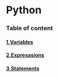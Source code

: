 # Python
 
 ### Table of content
 #### [1.Variables](https://github.com/vineethraik/pythondiary/tree/main/src/variables-expressions-statements#1variables)
 #### [2.Expresasions](https://github.com/vineethraik/pythondiary/tree/main/src/variables-expressions-statements#4expressions)
 #### [3.Statements](https://github.com/vineethraik/pythondiary/tree/main/src/variables-expressions-statements#2statements)
